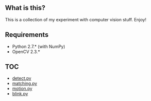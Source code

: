 What is this?
-------------
This is a collection of my experiment with computer vision stuff. Enjoy!

Requirements
------------
- Python 2.7.* (with NumPy)
- OpenCV 2.3.*

TOC
---
- [detect.py](https://github.com/toopay/area51/blob/master/toc/detect.md)
- [matching.py](https://github.com/toopay/area51/blob/master/toc/matching.md)
- [motion.py](https://github.com/toopay/area51/blob/master/toc/motion.md)
- [blink.py](https://github.com/toopay/area51/blob/master/toc/blink.md)